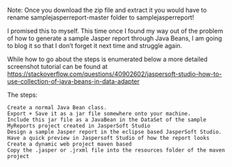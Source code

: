 Note: Once you download the zip file and extract it you would have to rename samplejasperreport-master folder to samplejasperreport!

I promised this to myself. This time once I found my way out of the problem of how to generate a sample Jasper report through Java Beans, I am going to blog it so that I don’t forget it next time and struggle again.

While how to go about the steps is enumerated below a more detailed screenshot tutorial can be found at https://stackoverflow.com/questions/40902602/jaspersoft-studio-how-to-use-collection-of-java-beans-in-data-adapter

The steps:

    Create a normal Java Bean class.
    Export + Save it as a jar file somewhere onto your machine.
    Include this jar file as a JavaBean in the DataSet of the sample MyReports project created in JasperSoft Studio
    Design a sample Jasper report in the eclipse based JasperSoft Studio.
    Have a quick preview in Jaspersoft Studio of how the report looks
    Create a dynamic web project maven based
    Copy the .jasper or .jrxml file into the resources folder of the maven project

